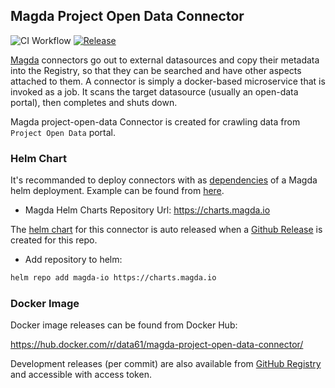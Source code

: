 ## Magda Project Open Data Connector

![CI Workflow](https://github.com/magda-io/magda-project-open-data-connector/workflows/Main%20CI%20Workflow/badge.svg?branch=master) [![Release](https://img.shields.io/github/release/magda-io/magda-project-open-data-connector.svg)](https://github.com/magda-io/magda-project-open-data-connector/releases)

[Magda](https://github.com/magda-io/magda) connectors go out to external datasources and copy their metadata into the Registry, so that they can be searched and have other aspects attached to them. A connector is simply a docker-based microservice that is invoked as a job. It scans the target datasource (usually an open-data portal), then completes and shuts down.

Magda project-open-data Connector is created for crawling data from `Project Open Data` portal.

### Helm Chart

It's recommanded to deploy connectors with as [dependencies](https://helm.sh/docs/topics/chart_best_practices/dependencies/) of a Magda helm deployment. Example can be found from [here](https://github.com/magda-io/magda-config).

-   Magda Helm Charts Repository Url: https://charts.magda.io

The [helm chart](https://helm.sh/docs/topics/charts/) for this connector is auto released when a [Github Release](https://help.github.com/en/github/administering-a-repository/creating-releases) is created for this repo.

-   Add repository to helm:

```bash
helm repo add magda-io https://charts.magda.io
```

### Docker Image

Docker image releases can be found from Docker Hub:

https://hub.docker.com/r/data61/magda-project-open-data-connector/

Development releases (per commit) are also available from [GitHub Registry](https://github.com/magda-io/magda-project-open-data-connector/packages) and accessible with access token.
